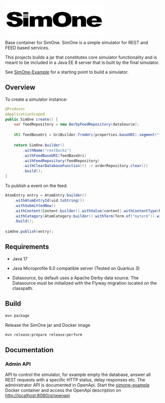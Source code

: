 ![SimOne Logo](/images/logo.png)

Base container for SimOne. SimOne is a simple simulator for REST and FEED based services.

This projects builds a jar that constitutes core simulator functionality and is meant to be included in a Java EE 8 server that is built by the final simulator.

See [SimOne-Example](https://github.com/SUNET/simone-example) for a starting point to build a simulator.

## Overview

To create a simulator instance:

```Java
@Produces
@ApplicationScoped
public SimOne create() {
    var feedRepository = new DerbyFeedRepository(dataSource);

    URI feedBaseUri = UriBuilder.fromUri(properties.baseURI).segment("feed").build();

    return SimOne.builder()
        .withName("restbucks")
        .withFeedBaseURI(feedBaseUri)
        .withFeedRepository(feedRepository)
        .withClearDatabaseFunction(() -> orderRepository.clear())
        .build();
}
```

To publish a event on the feed.

```Java
AtomEntry entry = AtomEntry.builder()
    .withAtomEntryId(uid.toString())
    .withSubmittedNow()
    .withContent(Content.builder().withValue(content).withContentType(MediaType.APPLICATION_XML).build())
    .withCategory(AtomCategory.builder().withTerm(Term.of("myterm")).withLabel(Label.of("mylabel")).build())
    .build();

simOne.publish(entry);
```

## Requirements

* Java 17

* Java Microprofile 6.0 compatible server (Tested on Quarkus 3)

* Datasource, by default uses a Apache Derby data source. The Datasource must be initialized with the Flyway migration located on the classpath.

## Build

```bash
mvn package
```
Release the SimOne jar and Docker image

```bash
mvn release:prepare release:perform
```
## Documentation

### Admin API

API to control the simulator, for example empty the database, answer all REST requests with a specific HTTP status, delay responses etc. The administrator API is documented in OpenApi. Start the [simone-example](https://github.com/SUNET/simone-example) Docker container and access the OpenApi description on <http://localhost:8080/q/openapi>

